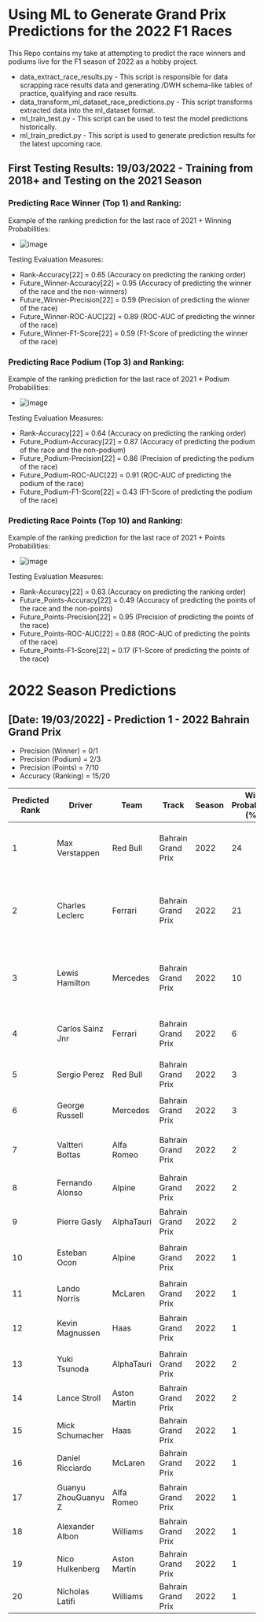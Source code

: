 # Using ML to Generate Grand Prix Predictions for the 2022 F1 Races

This Repo contains my take at attempting to predict the race winners and podiums live for the F1 season of 2022 as a hobby project. 
* data_extract_race_results.py - This script is responsible for data scrapping race results data and generating /DWH schema-like tables of practice, qualifying and race results.
* data_transform_ml_dataset_race_predictions.py - This script transforms extracted data into the ml_dataset format.
* ml_train_test.py - This script can be used to test the model predictions historically.
* ml_train_predict.py - This script is used to generate prediction results for the latest upcoming race.

## First Testing Results: 19/03/2022 - Training from 2018+ and Testing on the 2021 Season
### Predicting Race Winner (Top 1) and Ranking:

Example of the ranking prediction for the last race of 2021 + Winning Probabilities:
* ![image](https://user-images.githubusercontent.com/58941036/159131658-dc27a5db-8679-4417-8f7b-a5676a031fbe.png)

Testing Evaluation Measures:
* Rank-Accuracy[22] = 0.65 (Accuracy on predicting the ranking order)
* Future_Winner-Accuracy[22] = 0.95 (Accuracy of predicting the winner of the race and the non-winners)
* Future_Winner-Precision[22] = 0.59 (Precision of predicting the winner of the race)
* Future_Winner-ROC-AUC[22] = 0.89 (ROC-AUC of predicting the winner of the race)
* Future_Winner-F1-Score[22] = 0.59 (F1-Score of predicting the winner of the race)

### Predicting Race Podium (Top 3) and Ranking:

Example of the ranking prediction for the last race of 2021 + Podium Probabilities:
* ![image](https://user-images.githubusercontent.com/58941036/159131798-3320685d-7fee-443d-8748-f91a9ad1dfdc.png)

Testing Evaluation Measures:
* Rank-Accuracy[22] = 0.64 (Accuracy on predicting the ranking order)
* Future_Podium-Accuracy[22] = 0.87 (Accuracy of predicting the podium of the race and the non-podium)
* Future_Podium-Precision[22] = 0.86 (Precision of predicting the podium of the race)
* Future_Podium-ROC-AUC[22] = 0.91 (ROC-AUC of predicting the podium of the race)
* Future_Podium-F1-Score[22] = 0.43 (F1-Score of predicting the podium of the race)

### Predicting Race Points (Top 10) and Ranking:

Example of the ranking prediction for the last race of 2021 + Points Probabilities:
* ![image](https://user-images.githubusercontent.com/58941036/159131920-28dd9852-21fb-45aa-a9dc-f0feff3c1da5.png)

Testing Evaluation Measures:
* Rank-Accuracy[22] = 0.63 (Accuracy on predicting the ranking order)
* Future_Points-Accuracy[22] = 0.49 (Accuracy of predicting the points of the race and the non-points)
* Future_Points-Precision[22] = 0.95 (Precision of predicting the points of the race)
* Future_Points-ROC-AUC[22] = 0.88 (ROC-AUC of predicting the points of the race)
* Future_Points-F1-Score[22] = 0.17 (F1-Score of predicting the points of the race)

# 2022 Season Predictions
## [Date: 19/03/2022] - Prediction 1 - 2022 Bahrain Grand Prix

* Precision (Winner) = 0/1
* Precision (Podium) = 2/3
* Precision (Points) = 7/10
* Accuracy (Ranking) = 15/20

Predicted Rank | Driver |  Team | Track | Season | Win Probability (%) | Podium Probability (%) | Points Probability (%) | Final Score (0-1) | Actual Rank | Prediction Result 
 --- | --- | --- | --- | --- | --- | --- | --- | --- | --- | --- | 
1 | Max Verstappen | Red Bull | Bahrain Grand Prix | 2022 | 24 | 23 | 81 | 0.0209 | 💀 | Ranking: ❌ \Points: ❌ Podium: ❌ Winner: ❌
2 | Charles Leclerc | Ferrari | Bahrain Grand Prix | 2022 | 21 | 25 | 79 | 0.0192 | 1 | Ranking: ✔️ \Points: ✔️ Podium: ✔️ Winner: ❌
3 | Lewis Hamilton | Mercedes | Bahrain Grand Prix | 2022 | 10 | 16 | 78 | 0.006 | 3 | Ranking: ✔️🎯 \Points: ✔️ Podium: ✔️
4 | Carlos Sainz Jnr | Ferrari | Bahrain Grand Prix | 2022 | 6 | 23 | 80 | 0.0052 | 2 | Ranking: ✔️ \Points: ✔️ Podium: ❌
5 | Sergio Perez | Red Bull | Bahrain Grand Prix | 2022 | 3 | 16 | 76 | 0.002 | 💀 | Ranking: ❌ \Points: ❌
6 | George Russell | Mercedes | Bahrain Grand Prix | 2022 | 3 | 14 | 67 | 0.0014 | 4 | Ranking: ✔️ \Points: ✔️
7 | Valtteri Bottas | Alfa Romeo | Bahrain Grand Prix | 2022 | 2 | 13 | 64 | 0.0011 | 6 | Ranking: ✔️ \Points: ✔️
8 | Fernando Alonso | Alpine | Bahrain Grand Prix | 2022 | 2 | 13 | 68 | 0.001 | 9 | Ranking: ❌ \Points: ✔️
9 | Pierre Gasly | AlphaTauri | Bahrain Grand Prix | 2022 | 2 | 13 | 63 | 0.0008 | 💀 | Ranking: ❌ \Points: ❌
10 | Esteban Ocon | Alpine | Bahrain Grand Prix | 2022 | 1 | 12 | 69 | 0.0008 | 7 | Ranking: ✔️ \Points: ✔️
11 | Lando Norris | McLaren | Bahrain Grand Prix | 2022 | 1 | 12 | 60 | 0.0006 | 15 | Ranking: ❌
12 | Kevin Magnussen | Haas | Bahrain Grand Prix | 2022 | 1 | 13 | 51 | 0.0006 | 5 | Ranking: ✔️ \Points: ❌
13 | Yuki Tsunoda | AlphaTauri | Bahrain Grand Prix | 2022 | 2 | 13 | 26 | 0.0004 | 8 | Ranking: ✔️ \Points: ❌
14 | Lance Stroll | Aston Martin | Bahrain Grand Prix | 2022 | 2 | 12 | 26 | 0.0003 | 12 | Ranking: ✔️
15 | Mick Schumacher | Haas | Bahrain Grand Prix | 2022 | 1 | 12 | 27 | 0.0003 | 11 | Ranking: ✔️
16 | Daniel Ricciardo | McLaren | Bahrain Grand Prix | 2022 | 1 | 12 | 20 | 0.0002 | 14 | Ranking: ✔️
17 | Guanyu ZhouGuanyu Z | Alfa Romeo | Bahrain Grand Prix | 2022 | 1 | 12 | 16 | 0.0002 | 10 | Ranking: ✔️ \Points: ❌
18 | Alexander Albon | Williams | Bahrain Grand Prix | 2022 | 1 | 12 | 15 | 0.0002 | 13 | Ranking: ✔️
19 | Nico Hulkenberg | Aston Martin | Bahrain Grand Prix | 2022 | 1 | 12 | 15 | 0.0002 | 17 | Ranking: ✔️
20 | Nicholas Latifi | Williams | Bahrain Grand Prix | 2022 | 1 | 12 | 7 | 0.0001 | 16 | Ranking: ✔️
